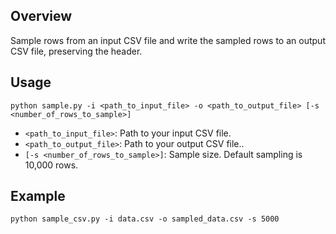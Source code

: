 ## Overview

Sample rows from an input CSV file and write the sampled rows to an output CSV file, preserving the header.


## Usage

```
python sample.py -i <path_to_input_file> -o <path_to_output_file> [-s <number_of_rows_to_sample>]
```

- `<path_to_input_file>`: Path to your input CSV file.
- `<path_to_output_file>`: Path to your output CSV file..
- `[-s <number_of_rows_to_sample>]`: Sample size. Default sampling is 10,000 rows.

## Example

```
python sample_csv.py -i data.csv -o sampled_data.csv -s 5000
```

